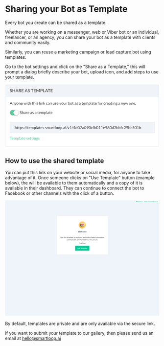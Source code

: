 # Sharing your Bot as Template

Every bot you create can be shared as a template. 

Whether you are working on a messenger, web or Viber bot or an individual, freelancer, or an agency, you can share your bot as a template with clients and community easily.

Similarly, you can reuse a marketing campaign or lead capture bot using templates.

Go to the bot settings and click on the "Share as a Template," this will prompt a dialog briefly describe your bot, upload icon, and add steps to use your template.

![](./share-as-template.png)

## How to use the shared template

You can put this link on your website or social media, for anyone to take advantage of it. Once someone clicks on "Use Template" button (example below), the will be available to them automatically and a copy of it is available in their dashboard. They can continue to connect the bot to Facebook or other channels with the click of a button.

![](./template-install.png)

By default, templates are private and are only available via the secure link.

If you want to submit your template to our gallery, then please send us an email at [hello@smartloop.ai](hello@smartloop.ai)

